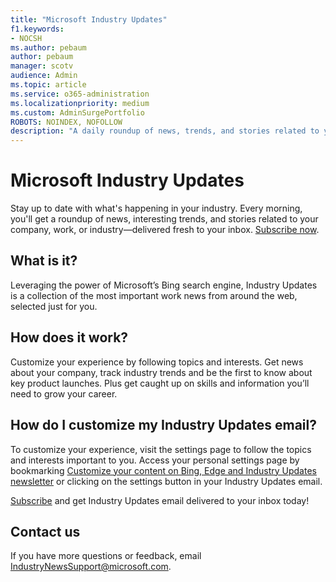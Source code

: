 ```yaml
---
title: "Microsoft Industry Updates"
f1.keywords:
- NOCSH
ms.author: pebaum
author: pebaum
manager: scotv
audience: Admin
ms.topic: article
ms.service: o365-administration
ms.localizationpriority: medium
ms.custom: AdminSurgePortfolio
ROBOTS: NOINDEX, NOFOLLOW
description: "A daily roundup of news, trends, and stories related to your company, work, or industry delivered fresh to your inbox."
---
```


# Microsoft Industry Updates

Stay up to date with what's happening in your industry. Every morning, you'll get a roundup of news, interesting trends, and stories related to your company, work, or industry—delivered fresh to your inbox. [Subscribe now](https://www.bing.com/news/professional?pn=setting&mkt=en-us&asnl=1&form).

## What is it?

Leveraging the power of Microsoft’s Bing search engine, Industry Updates is a collection of the most important work news from around the web, selected just for you.

## How does it work?

Customize your experience by following topics and interests. Get news about your company, track industry trends and be the first to know about key product launches. Plus get caught up on skills and information you’ll need to grow your career.

## How do I customize my Industry Updates email?

To customize your experience, visit the settings page to follow the topics and interests important to you. Access your personal settings page by bookmarking [Customize your content on Bing, Edge and Industry Updates newsletter](https://www.bing.com/news/professional?pn=setting&mkt=en-us&form=BAWLOG&frb=1) or clicking on the settings button in your Industry Updates email.

[Subscribe](https://www.bing.com/news/professional?pn=setting&mkt=en-us&asnl=1&form=BAWLOG&frb=1) and get Industry Updates email delivered to your inbox today!

## Contact us

If you have more questions or feedback, email <IndustryNewsSupport@microsoft.com>.
